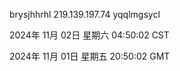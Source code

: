 brysjhhrhl 219.139.197.74 yqqlmgsycl

2024年 11月 02日 星期六 04:50:02 CST

2024年 11月 01日 星期五 20:50:02 GMT
